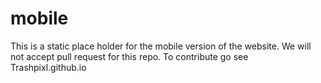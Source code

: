 # mobile
This is a static place holder for the mobile version of the website. We will not accept pull request for this repo. To contribute go see  Trashpixl.github.io
